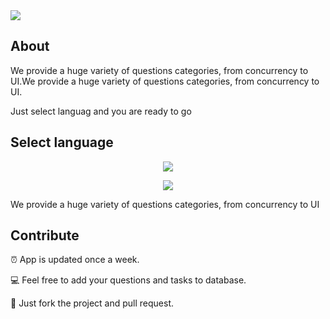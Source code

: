 <img src="https://github.com/dashvlas/awesome-ios-interview/blob/master/Resources/Main.png">

## About
We provide a huge variety of questions categories, from concurrency to UI.We provide a huge variety of questions categories, from concurrency to UI.

Just select languag and you are ready to go
## Select language

<p align="center"><img src="https://github.com/dashvlas/awesome-ios-interview/blob/master/Resources/Artboard-filled-3.png"></p>

<!--'Awesome Interview' helps you to prepare for an interview and refresh your knowledge.-->

<p align="center"><img src="https://github.com/dashvlas/awesome-ios-interview/blob/master/Resources/comp08.jpg"></p>

<!--<p align="center"><img src="https://github.com/dashvlas/awesome-ios-interview/blob/master/Resources/Preview.gif" width="650"></p>-->

We provide a huge variety of questions categories, from concurrency to UI

<!--<p align="center"><img src="https://github.com/dashvlas/awesome-ios-interview/blob/master/Resources/Artboard-filled-3.png"></p>-->

## Contribute
⏰ App is updated once a week.

💻 Feel free to add your questions and tasks to database.

🚀 Just fork the project and pull request.
